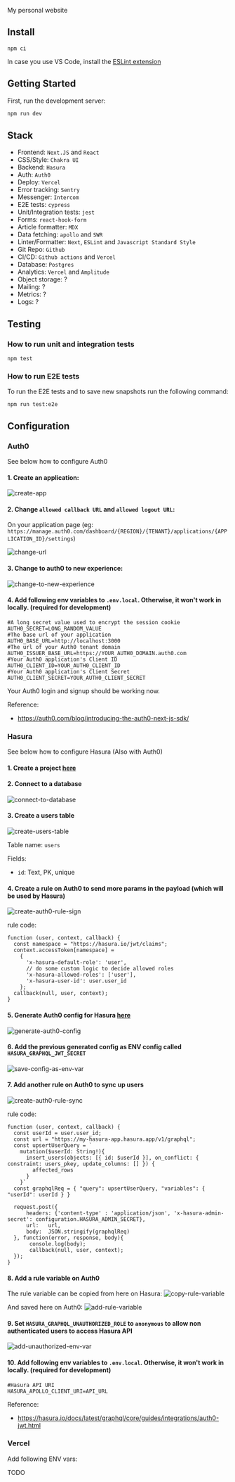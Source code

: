 My personal website

## Install

```
npm ci
```

In case you use VS Code, install the [ESLint extension](https://marketplace.visualstudio.com/items?itemName=dbaeumer.vscode-eslint)

## Getting Started

First, run the development server:

```bash
npm run dev
```

## Stack

* Frontend: `Next.JS` and `React`
* CSS/Style: `Chakra UI`
* Backend: `Hasura`
* Auth: `Auth0`
* Deploy: `Vercel`
* Error tracking: `Sentry`
* Messenger: `Intercom`
* E2E tests: `cypress`
* Unit/Integration tests: `jest`
* Forms: `react-hook-form`
* Article formatter: `MDX`
* Data fetching: `apollo` and `SWR`
* Linter/Formatter: `Next`, `ESLint` and `Javascript Standard Style`
* Git Repo: `Github`
* CI/CD: `Github actions` and `Vercel`
* Database: `Postgres`
* Analytics: `Vercel` and `Amplitude`
* Object storage: ?
* Mailing: ?
* Metrics: ?
* Logs: ?


## Testing

### How to run unit and integration tests
```
npm test
```

### How to run E2E tests

To run the E2E tests and to save new snapshots run the following command:
```
npm run test:e2e
```


## Configuration

### Auth0
See below how to configure Auth0

#### 1. Create an application:
![create-app](docs/auth0/create-app.png)

#### 2. Change `allowed callback URL` and `allowed logout URL`:

On your application page 
(eg: `https://manage.auth0.com/dashboard/{REGION}/{TENANT}/applications/{APPLICATION_ID}/settings`)

![change-url](docs/auth0/change-url.png)
#### 3. Change to auth0 to new experience:

![change-to-new-experience](docs/auth0/change-to-new-experience.png)


#### 4. Add following env variables to `.env.local`. Otherwise, it won't work in locally. (required for development)
```
#A long secret value used to encrypt the session cookie
AUTH0_SECRET=LONG_RANDOM_VALUE
#The base url of your application
AUTH0_BASE_URL=http://localhost:3000
#The url of your Auth0 tenant domain
AUTH0_ISSUER_BASE_URL=https://YOUR_AUTH0_DOMAIN.auth0.com
#Your Auth0 application's Client ID
AUTH0_CLIENT_ID=YOUR_AUTH0_CLIENT_ID
#Your Auth0 application's Client Secret
AUTH0_CLIENT_SECRET=YOUR_AUTH0_CLIENT_SECRET
```

Your Auth0 login and signup should be working now.

Reference: 
* https://auth0.com/blog/introducing-the-auth0-next-js-sdk/

### Hasura
See below how to configure Hasura (Also with Auth0)
#### 1. Create a project [here](https://cloud.hasura.io/projects)

#### 2. Connect to a database
![connect-to-database](docs/hasura/connect-to-database.png)

#### 3. Create a users table
![create-users-table](docs/hasura/create-users-table.png)

Table name: `users`

Fields:
* `id`: Text, PK, unique

#### 4. Create a rule on Auth0 to send more params in the payload (which will be used by Hasura)

![create-auth0-rule-sign](docs/hasura/create-auth0-rule-sign.png)

rule code:
```
function (user, context, callback) {
  const namespace = "https://hasura.io/jwt/claims";
  context.accessToken[namespace] =
    {
      'x-hasura-default-role': 'user',
      // do some custom logic to decide allowed roles
      'x-hasura-allowed-roles': ['user'],
      'x-hasura-user-id': user.user_id
    };
  callback(null, user, context);
}
```

#### 5. Generate Auth0 config for Hasura [here](https://hasura.io/jwt-config/)

![generate-auth0-config](docs/hasura/generate-auth0-config.png)

#### 6. Add the previous generated config as ENV config called `HASURA_GRAPHQL_JWT_SECRET`

![save-config-as-env-var](docs/hasura/save-config-as-env-var.png)

#### 7. Add another rule on Auth0 to sync up users

![create-auth0-rule-sync](docs/hasura/create-auth0-rule-sync.png)

rule code:
```
function (user, context, callback) {
  const userId = user.user_id;
  const url = "https://my-hasura-app.hasura.app/v1/graphql";
  const upsertUserQuery = `
    mutation($userId: String!){
      insert_users(objects: [{ id: $userId }], on_conflict: { constraint: users_pkey, update_columns: [] }) {
        affected_rows
      }
    }`
  const graphqlReq = { "query": upsertUserQuery, "variables": { "userId": userId } }

  request.post({
      headers: {'content-type' : 'application/json', 'x-hasura-admin-secret': configuration.HASURA_ADMIN_SECRET},
      url:   url,
      body:  JSON.stringify(graphqlReq)
  }, function(error, response, body){
       console.log(body);
       callback(null, user, context);
  });
}
```
#### 8. Add a rule variable on Auth0

The rule variable can be copied from here on Hasura:
![copy-rule-variable](docs/hasura/copy-rule-variable.png)

And saved here on Auth0:
![add-rule-variable](docs/hasura/add-rule-variable.png)

#### 9. Set `HASURA_GRAPHQL_UNAUTHORIZED_ROLE` to `anonymous` to allow non authenticated users to access Hasura API
![add-unauthorized-env-var](docs/hasura/add-unauthorized-env-var.png)

#### 10. Add following env variables to `.env.local`. Otherwise, it won't work in locally. (required for development)
```
#Hasura API URI
HASURA_APOLLO_CLIENT_URI=API_URL
```

Reference:
* https://hasura.io/docs/latest/graphql/core/guides/integrations/auth0-jwt.html

### Vercel

Add following ENV vars:

TODO